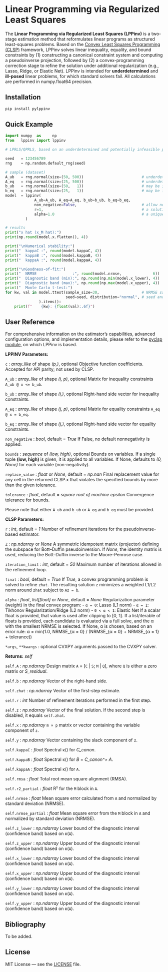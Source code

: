 # Linear Programming via Regularized Least Squares

The **Linear Programming via Regularized Least Squares (LPPinv)** is a two-stage estimation method that reformulates linear programs as structured least-squares problems. Based on the [Convex Least Squares Programming (CLSP)](https://pypi.org/project/pyclsp/ "Convex Least Squares Programming") framework, LPPinv solves linear inequality, equality, and bound constraints by (1) constructing a canonical constraint system and computing a pseudoinverse projection, followed by (2) a convex-programming correction stage to refine the solution under additional regularization (e.g., Lasso, Ridge, or Elastic Net).
LPPinv is intended for **underdetermined** and **ill-posed** linear problems, for which standard solvers fail.
All calculations are performed in numpy.float64 precision.

## Installation

```bash
pip install pylppinv
```

## Quick Example

```python
import numpy  as     np
from   lppinv import lppinv

# LPRLS/QPRLS, based on an underdetermined and potentially infeasible problem

seed   = 123456789
rng    = np.random.default_rng(seed)

# sample (dataset)
A_ub   = rng.normal(size=(50, 500))                          # underdetermined LP/QP matrix
A_eq   = rng.normal(size=(25, 500))                          # underdetermined LP/QP matrix
b_ub   = rng.normal(size=(50,   1))                          # may be inconsistent with A_ub
b_eq   = rng.normal(size=(25,   1))                          # may be inconsistent with A_eq
model  = lppinv(
             A_ub=A_ub, A_eq=A_eq, b_ub=b_ub, b_eq=b_eq,
             non_negative=False,                             # allow negative values
             r=1,                                            # a solution without refinement
             alpha=1.0                                       # a unique MNBLUE estimator
         )

# results
print("x hat (x_M hat):")
print(np.round(model.x.flatten(), 4))

print("\nNumerical stability:")
print("  kappaC :", round(model.kappaC, 4))
print("  kappaB :", round(model.kappaB, 4))
print("  kappaA :", round(model.kappaA, 4))

print("\nGoodness-of-fit:")
print("  NRMSE                :", round(model.nrmse,              6))
print("  Diagnostic band (min):", np.round(np.min(model.x_lower), 4))
print("  Diagnostic band (max):", np.round(np.max(model.x_upper), 4))
print("  Monte Carlo t-test:")
for kw, val in model.ttest(sample_size=30,                   # NRMSE sample
                           seed=seed, distribution="normal", # seed and distribution
               ).items():
    print(f"    {kw}: {float(val):.6f}")
```

## User Reference

For comprehensive information on the estimator’s capabilities, advanced configuration options, and implementation details, please refer to the [pyclsp module](https://pypi.org/project/pyclsp/ "Convex Least Squares Programming"), on which LPPinv is based.

**LPPINV Parameters:**

`c` : *array_like* of shape *(p,)*, optional
Objective function coefficients. Accepted for API parity; not used by CLSP.

`A_ub` : *array_like* of shape *(i, p)*, optional
Matrix for inequality constraints `A_ub @ x <= b_ub`.

`b_ub` : *array_like* of shape *(i,)*, optional
Right-hand side vector for inequality constraints.

`A_eq` : *array_like* of shape *(j, p)*, optional
Matrix for equality constraints `A_eq @ x = b_eq`.

`b_eq` : *array_like* of shape *(j,)*, optional
Right-hand side vector for equality constraints.

`non_negative` : *bool*, default = *True*
If False, no default nonnegativity is applied.

`bounds` : *sequence* of *(low, high)*, optional
Bounds on variables. If a single tuple **(low, high)** is given, it is applied to all variables. If None, defaults to *(0, None)* for each variable (non-negativity).

`replace_value` : *float* or *None*, default = *np.nan*
Final replacement value for any cell in the returned CLSP.x that violates the specified bounds by more than the given tolerance.

`tolerance` : *float*, default = *square root of machine epsilon*
Convergence tolerance for bounds.

Please note that either `A_ub` and `b_ub` or `A_eq` and `b_eq` must be provided.

**CLSP Parameters:**

`r` : *int*, default = *1*
Number of refinement iterations for the pseudoinverse-based estimator.

`Z` : *np.ndarray* or *None*
A symmetric idempotent matrix (projector) defining the subspace for Bott–Duffin pseudoinversion. If *None*, the identity matrix is used, reducing the Bott–Duffin inverse to the Moore–Penrose case.

`iteration_limit` : *int*, default = *50*
Maximum number of iterations allowed in the refinement loop.

`final` : *bool*, default = *True*
If *True*, a convex programming problem is solved to refine `zhat`. The resulting solution `z` minimizes a weighted L1/L2 norm around `zhat` subject to `Az = b`.

`alpha` : *float*, *list[float]* or *None*, default = *None*
    Regularization parameter (weight) in the final convex program:
    - `α = 0`: Lasso (L1 norm)
    - `α = 1`: Tikhonov Regularization/Ridge (L2 norm)
    - `0 < α < 1`: Elastic Net
    If a scalar float is provided, that value is used after clipping to [0, 1].
    If a list/iterable of floats is provided, each candidate is evaluated via a full solve, and the α with the smallest NRMSE is selected.
    If None, α is chosen, based on an error rule: α = min(1.0, NRMSE_{α = 0} / (NRMSE_{α = 0} + NRMSE_{α = 1} + tolerance))

`*args`, `**kwargs` : optional
CVXPY arguments passed to the CVXPY solver.

**Returns:**
*self*

`self.A`             : *np.ndarray*
Design matrix `A` = [`C` | `S`; `M` | `Q`], where `Q` is either a zero matrix or *S_residual*.

`self.b`             : *np.ndarray*
Vector of the right-hand side.

`self.zhat`          : *np.ndarray*
Vector of the first-step estimate.

`self.r`             : *int*
Number of refinement iterations performed in the first step.

`self.z`             : *np.ndarray*
Vector of the final solution. If the second step is disabled, it equals `self.zhat`.

`self.x`             : *np.ndarray*
`m × p` matrix or vector containing the variable component of `z`.

`self.y`             : *np.ndarray*
Vector containing the slack component of `z`.

`self.kappaC`        : *float*
Spectral κ() for *C_canon*.

`self.kappaB`        : *float*
Spectral κ() for *B* = *C_canon^+ A*.

`self.kappaA`        : *float*
Spectral κ() for `A`.

`self.rmsa`          : *float*
Total root mean square alignment (RMSA).

`self.r2_partial`    : *float*
R² for the `M` block in `A`.

`self.nrmse`         : *float*
Mean square error calculated from `A` and normalized by standard deviation (NRMSE).

`self.nrmse_partial` : *float*
Mean square error from the `M` block in `A` and normalized by standard deviation (NRMSE).

`self.z_lower`       : *np.ndarray*
Lower bound of the diagnostic interval (confidence band) based on κ(`A`).

`self.z_upper`       : *np.ndarray*
Upper bound of the diagnostic interval (confidence band) based on κ(`A`).

`self.x_lower`       : *np.ndarray*
Lower bound of the diagnostic interval (confidence band) based on κ(`A`).

`self.x_upper`       : *np.ndarray*
Upper bound of the diagnostic interval (confidence band) based on κ(`A`).

`self.y_lower`       : *np.ndarray*
Lower bound of the diagnostic interval (confidence band) based on κ(`A`).

`self.y_upper`       : *np.ndarray*
Upper bound of the diagnostic interval (confidence band) based on κ(`A`).

## Bibliography

To be added.

## License

MIT License — see the [LICENSE](LICENSE) file.
